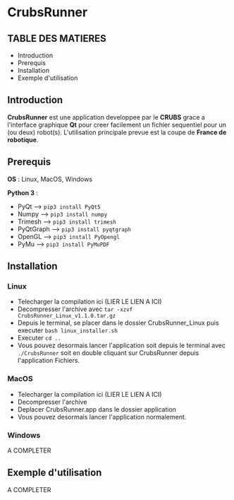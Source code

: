 # CrubsRunner

## TABLE DES MATIERES

* Introduction
* Prerequis
* Installation
* Exemple d'utilisation

## Introduction

**CrubsRunner** est une application developpee par le **CRUBS** 
grace a l'interface graphique **Qt** pour creer facilement un fichier sequentiel
pour un (ou deux) robot(s).
L'utilisation principale prevue est la coupe de **France de robotique**.

## Prerequis

**OS** : Linux, MacOS, Windows

**Python 3** :  
* PyQt --> `pip3 install PyQt5`
* Numpy --> `pip3 install numpy`
* Trimesh --> `pip3 install trimesh`
* PyQtGraph --> `pip3 install pyqtgraph`
* OpenGL --> `pip3 install PyOpengl`
* PyMu --> `pip3 install PyMuPDF`

## Installation

### Linux
* Telecharger la compilation ici (LIER LE LIEN A ICI)
* Decompresser l'archive avec `tar -xzvf CrubsRunner_Linux_v1.1.0.tar.gz`
* Depuis le terminal, se placer dans le dossier CrubsRunner_Linux puis executer `bash linux_installer.sh`
* Executer `cd ..`
* Vous pouvez desormais lancer l'application soit depuis le terminal avec `./CrubsRunner` 
soit en double cliquant sur CrubsRunner depuis l'application Fichiers.

### MacOS
* Telecharger la compilation ici (LIER LE LIEN A ICI)
* Decompresser l'archive
* Deplacer CrubsRunner.app dans le dossier application
* Vous pouvez desormais lancer l'application normalement.

### Windows

A COMPLETER

## Exemple d'utilisation

A COMPLETER
